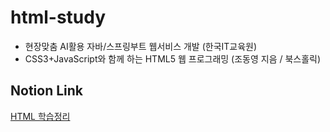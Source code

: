 # html-study

- 현장맞춤 AI활용 자바/스프링부트 웹서비스 개발 (한국IT교육원)
- CSS3+JavaScript와 함께 하는 HTML5 웹 프로그래밍 (조동영 지음 / 북스홀릭)

## Notion Link

[HTML 학습정리](https://palm-jingle-7ff.notion.site/HTML-e208d11744954776b864852e06ba4ade)
